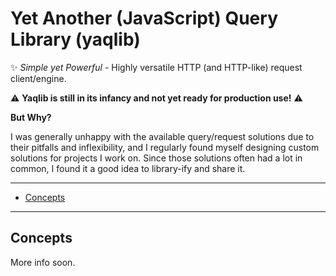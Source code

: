 # Yet Another (JavaScript) Query Library (yaqlib)

✨ _Simple yet Powerful_ - Highly versatile HTTP (and HTTP-like) request client/engine.

⚠️ **Yaqlib is still in its infancy and not yet ready for production use!** ⚠️

**But Why?**

I was generally unhappy with the available query/request solutions due to their pitfalls and inflexibility, and I regularly found myself designing custom solutions for projects I work on. Since those solutions often had a lot in common, I found it a good idea to library-ify and share it.

---

<!-- TOC -->

-   [Concepts](#concepts)

<!-- /TOC -->

---

## Concepts

More info soon.
